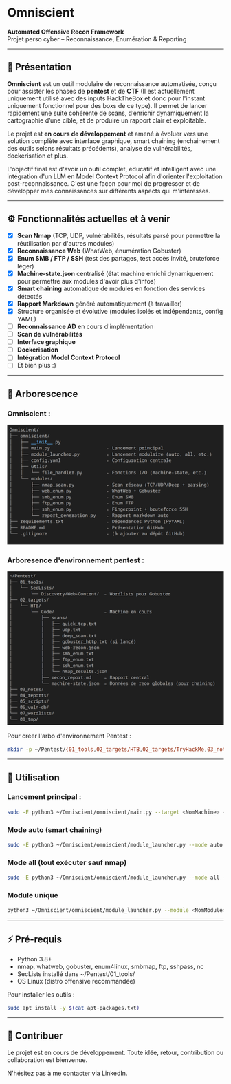 # Omniscient

**Automated Offensive Recon Framework**  
Projet perso cyber – Reconnaissance, Enumération & Reporting

---

## 📌 Présentation

**Omniscient** est un outil modulaire de reconnaissance automatisée, conçu pour assister les phases de **pentest** et de **CTF** (Il est actuellement uniquement utilisé avec des inputs HackTheBox et donc pour l'instant uniquement fonctionnel pour des boxs de ce type).
Il permet de lancer rapidement une suite cohérente de scans, d’enrichir dynamiquement la cartographie d’une cible, et de produire un rapport clair et exploitable.

Le projet est **en cours de développement** et amené à évoluer vers une solution complète avec interface graphique, smart chaining (enchainement des outils selons résultats précédents), analyse de vulnérabilités, dockerisation et plus.

L'objectif final est d'avoir un outil complet, éducatif et intelligent avec une intégration d'un LLM en Model Context Protocol afin d'orienter l'exploitation post-reconnaissance. C'est une façon pour moi de progresser et de développer mes connaissances sur différents aspects qui m'intéresses. 

---

## ⚙️ Fonctionnalités actuelles et à venir

- [x] **Scan Nmap** (TCP, UDP, vulnérabilités, résultats parsé pour permettre la réutilisation par d'autres modules)
- [x] **Reconnaissance Web** (WhatWeb, énumération Gobuster)
- [x] **Enum SMB / FTP / SSH** (test des partages, test accès invité, bruteforce léger)
- [x] **Machine-state.json** centralisé (état machine enrichi dynamiquement pour permettre aux modules d'avoir plus d'infos)
- [x] **Smart chaining** automatique de modules en fonction des services détectés
- [x] **Rapport Markdown** généré automatiquement (à travailler)
- [x] Structure organisée et évolutive (modules isolés et indépendants, config YAML)
- [ ] **Reconnaissance AD** en cours d'implémentation
- [ ] **Scan de vulnérabilités**
- [ ] **Interface graphique**
- [ ] **Dockerisation**
- [ ] **Intégration Model Context Protocol**
- [ ] Et bien plus :)

---

## 📁 Arborescence

### Omniscient :

![Arborescence d'Omniscient](images/arborescence_omniscient.png)


### Arboresence d'environnement pentest :

![Arborescence du dossier Pentest](images/arborescence_pentest.png)


Pour créer l'arbo d'environnement Pentest : 
```bash
mkdir -p ~/Pentest/{01_tools,02_targets/HTB,02_targets/TryHackMe,03_notes/cheatsheets,04_reports,05_scripts,06_vuln-db,07_wordlists,08_tmp}
```

---

## 🚀 Utilisation

### Lancement principal :
```bash
sudo -E python3 ~/Omniscient/omniscient/main.py --target <NomMachine> --platform <HTB> --ip <IP>
```

### Mode auto (smart chaining)
```bash
sudo -E python3 ~/Omniscient/omniscient/module_launcher.py --mode auto --target <NomMachine> --platform <HTB> --ip <IP>
```

### Mode all (tout exécuter sauf nmap)
```bash
sudo -E python3 ~/Omniscient/omniscient/module_launcher.py --mode all --target <NomMachine> --platform <HTB> --ip <IP>
```

### Module unique
```bash
python3 ~/Omniscient/omniscient/module_launcher.py --module <NomModule> --target <NomMachine> --platform <HTB> --ip <IP>
```

---

## ⚡ Pré-requis

- Python 3.8+
- nmap, whatweb, gobuster, enum4linux, smbmap, ftp, sshpass, nc 
- SecLists installé dans ~/Pentest/01_tools/
- OS Linux (distro offensive recommandée)

Pour installer les outils :
```bash
sudo apt install -y $(cat apt-packages.txt)
```

---

## 🤝 Contribuer

Le projet est en cours de développement.
Toute idée, retour, contribution ou collaboration est bienvenue.

N'hésitez pas à me contacter via LinkedIn.

